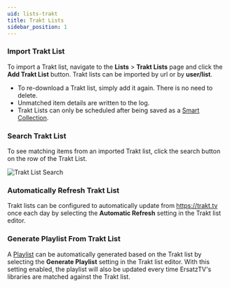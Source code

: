 ```yaml
---
uid: lists-trakt
title: Trakt Lists
sidebar_position: 1
---
```


### Import Trakt List

To import a Trakt list, navigate to the **Lists** > **Trakt Lists** page and click the **Add Trakt List** button.  Trakt lists can be imported by url or by **user/list**.

- To re-download a Trakt list, simply add it again. There is no need to delete.
- Unmatched item details are written to the log.
- Trakt Lists can only be scheduled after being saved as a [Smart Collection](/docs/collections/smart).

### Search Trakt List

To see matching items from an imported Trakt list, click the search button on the row of the Trakt List.

![Trakt List Search](/images/docs/trakt-list-search.png)

### Automatically Refresh Trakt List

Trakt lists can be configured to automatically update from https://trakt.tv once each day by selecting the **Automatic Refresh** setting in the Trakt list editor.

### Generate Playlist From Trakt List

A [Playlist](/docs/lists/playlist) can be automatically generated based on the Trakt list by selecting the **Generate Playlist** setting in the Trakt list editor. With this setting enabled, the playlist will also be updated every time ErsatzTV's libraries are matched against the Trakt list.
